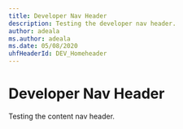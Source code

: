 ```yaml
---
title: Developer Nav Header
description: Testing the developer nav header.
author: adeala
ms.author: adeala
ms.date: 05/08/2020
uhfHeaderId: DEV_Homeheader
---
```


# Developer Nav Header

Testing the content nav header.
